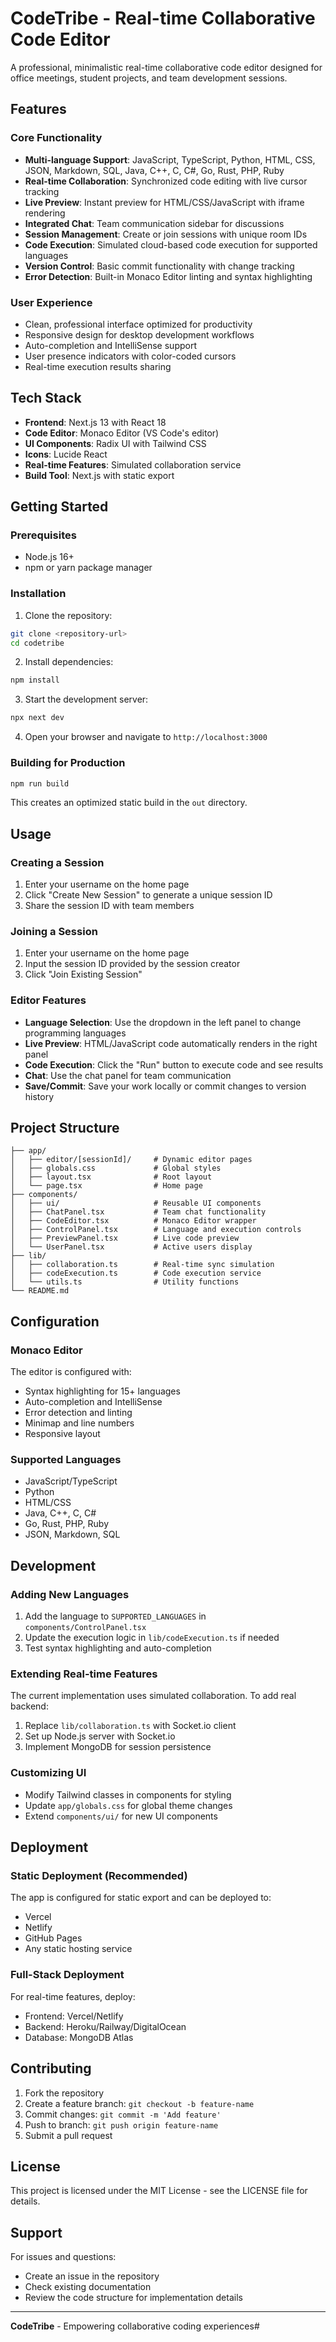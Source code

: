 # CodeTribe - Real-time Collaborative Code Editor

A professional, minimalistic real-time collaborative code editor designed for office meetings, student projects, and team development sessions.

## Features

### Core Functionality
- **Multi-language Support**: JavaScript, TypeScript, Python, HTML, CSS, JSON, Markdown, SQL, Java, C++, C, C#, Go, Rust, PHP, Ruby
- **Real-time Collaboration**: Synchronized code editing with live cursor tracking
- **Live Preview**: Instant preview for HTML/CSS/JavaScript with iframe rendering
- **Integrated Chat**: Team communication sidebar for discussions
- **Session Management**: Create or join sessions with unique room IDs
- **Code Execution**: Simulated cloud-based code execution for supported languages
- **Version Control**: Basic commit functionality with change tracking
- **Error Detection**: Built-in Monaco Editor linting and syntax highlighting

### User Experience
- Clean, professional interface optimized for productivity
- Responsive design for desktop development workflows
- Auto-completion and IntelliSense support
- User presence indicators with color-coded cursors
- Real-time execution results sharing

## Tech Stack

- **Frontend**: Next.js 13 with React 18
- **Code Editor**: Monaco Editor (VS Code's editor)
- **UI Components**: Radix UI with Tailwind CSS
- **Icons**: Lucide React
- **Real-time Features**: Simulated collaboration service
- **Build Tool**: Next.js with static export

## Getting Started

### Prerequisites
- Node.js 16+ 
- npm or yarn package manager

### Installation

1. Clone the repository:
```bash
git clone <repository-url>
cd codetribe
```

2. Install dependencies:
```bash
npm install
```

3. Start the development server:
```bash
npx next dev
```

4. Open your browser and navigate to `http://localhost:3000`

### Building for Production

```bash
npm run build
```

This creates an optimized static build in the `out` directory.

## Usage

### Creating a Session
1. Enter your username on the home page
2. Click "Create New Session" to generate a unique session ID
3. Share the session ID with team members

### Joining a Session
1. Enter your username on the home page
2. Input the session ID provided by the session creator
3. Click "Join Existing Session"

### Editor Features
- **Language Selection**: Use the dropdown in the left panel to change programming languages
- **Live Preview**: HTML/JavaScript code automatically renders in the right panel
- **Code Execution**: Click the "Run" button to execute code and see results
- **Chat**: Use the chat panel for team communication
- **Save/Commit**: Save your work locally or commit changes to version history

## Project Structure

```
├── app/
│   ├── editor/[sessionId]/     # Dynamic editor pages
│   ├── globals.css             # Global styles
│   ├── layout.tsx              # Root layout
│   └── page.tsx                # Home page
├── components/
│   ├── ui/                     # Reusable UI components
│   ├── ChatPanel.tsx           # Team chat functionality
│   ├── CodeEditor.tsx          # Monaco Editor wrapper
│   ├── ControlPanel.tsx        # Language and execution controls
│   ├── PreviewPanel.tsx        # Live code preview
│   └── UserPanel.tsx           # Active users display
├── lib/
│   ├── collaboration.ts        # Real-time sync simulation
│   ├── codeExecution.ts        # Code execution service
│   └── utils.ts                # Utility functions
└── README.md
```

## Configuration

### Monaco Editor
The editor is configured with:
- Syntax highlighting for 15+ languages
- Auto-completion and IntelliSense
- Error detection and linting
- Minimap and line numbers
- Responsive layout

### Supported Languages
- JavaScript/TypeScript
- Python
- HTML/CSS
- Java, C++, C, C#
- Go, Rust, PHP, Ruby
- JSON, Markdown, SQL

## Development

### Adding New Languages
1. Add the language to `SUPPORTED_LANGUAGES` in `components/ControlPanel.tsx`
2. Update the execution logic in `lib/codeExecution.ts` if needed
3. Test syntax highlighting and auto-completion

### Extending Real-time Features
The current implementation uses simulated collaboration. To add real backend:
1. Replace `lib/collaboration.ts` with Socket.io client
2. Set up Node.js server with Socket.io
3. Implement MongoDB for session persistence

### Customizing UI
- Modify Tailwind classes in components for styling
- Update `app/globals.css` for global theme changes
- Extend `components/ui/` for new UI components

## Deployment

### Static Deployment (Recommended)
The app is configured for static export and can be deployed to:
- Vercel
- Netlify
- GitHub Pages
- Any static hosting service

### Full-Stack Deployment
For real-time features, deploy:
- Frontend: Vercel/Netlify
- Backend: Heroku/Railway/DigitalOcean
- Database: MongoDB Atlas

## Contributing

1. Fork the repository
2. Create a feature branch: `git checkout -b feature-name`
3. Commit changes: `git commit -m 'Add feature'`
4. Push to branch: `git push origin feature-name`
5. Submit a pull request

## License

This project is licensed under the MIT License - see the LICENSE file for details.

## Support

For issues and questions:
- Create an issue in the repository
- Check existing documentation
- Review the code structure for implementation details

---

**CodeTribe** - Empowering collaborative coding experiences#
